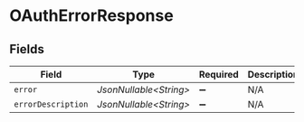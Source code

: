 # OAuthErrorResponse


## Fields

| Field                   | Type                    | Required                | Description             |
| ----------------------- | ----------------------- | ----------------------- | ----------------------- |
| `error`                 | *JsonNullable\<String>* | :heavy_minus_sign:      | N/A                     |
| `errorDescription`      | *JsonNullable\<String>* | :heavy_minus_sign:      | N/A                     |